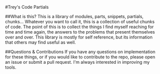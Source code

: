 #Trey's Code Partials

##What is this?
This is a library of modules, parts, snippets, partials, chunks... Whatever you want to call it, this is a collection of useful chunks of code. The point of this is to collect the things I find myself reaching for time and time again, the answers to the problems that present themselves over and over. This library is mostly for self reference, but its information that others may find useful as well.


##Questions & Contributions
If you have any questions on implementation for these things, or if you would like to contribute to the repo, please open an issue or submit a pull request.  I'm always interested in improving my tools.  

